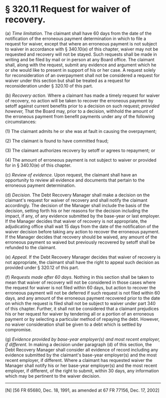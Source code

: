 # § 320.11   Request for waiver of recovery.

(a) *Time limitation.* The claimant shall have 60 days from the date of the notification of the erroneous payment determination in which to file a request for waiver, except that where an erroneous payment is not subject to waiver in accordance with § 340.10(e) of this chapter, waiver may not be requested and recovery will not be stayed. Such requests shall be made in writing and be filed by mail or in person at any Board office. The claimant shall, along with the request, submit any evidence and argument which he or she would like to present in support of his or her case. A request solely for reconsideration of an overpayment shall not be considered a request for waiver under this section but shall be treated as a request for reconsideration under § 320.10 of this part.


(b) *Recovery action.* Where a claimant has made a timely request for waiver of recovery, no action will be taken to recover the erroneous payment by setoff against current benefits prior to a decision on such request; *provided however,* That the Board may, prior to a decision, withhold the amount of the erroneous payment from benefit payments under any of the following circumstances:


(1) The claimant admits he or she was at fault in causing the overpayment;


(2) The claimant is found to have committed fraud;


(3) The claimant authorizes recovery by setoff or agrees to repayment; or


(4) The amount of erroneous payment is not subject to waiver or provided for in § 340.10(e) of this chapter.


(c) *Review of evidence.* Upon request, the claimant shall have an opportunity to review all evidence and documents that pertain to the erroneous payment determination.


(d) *Decision.* The Debt Recovery Manager shall make a decision on the claimant's request for waiver of recovery and shall notify the claimant accordingly. The decision of the Manager shall include the basis of the decision, setting forth his or her reasons for the decision including the impact, if any, of any evidence submitted by the base-year or last employer. If the Manager decides that waiver of recovery is not appropriate, the adjudicating office shall wait 15 days from the date of the notification of the waiver decision before taking any action to recover the erroneous payment. If the Manager decides that recovery should be waived, any amount of the erroneous payment so waived but previously recovered by setoff shall be refunded to the claimant.


(e) *Appeal.* If the Debt Recovery Manager decides that waiver of recovery is not appropriate, the claimant shall have the right to appeal such decision as provided under § 320.12 of this part.


(f) *Requests made after 60 days.* Nothing in this section shall be taken to mean that waiver of recovery will not be considered in those cases where the request for waiver is not filed within 60 days, but action to recover the erroneous payment will not be deferred if such request is not filed within 60 days, and any amount of the erroneous payment recovered prior to the date on which the request is filed shall not be subject to waiver under part 340 of this chapter. Further, it shall not be considered that a claimant prejudices his or her request for waiver by tendering all or a portion of an erroneous payment or by selecting a particular method of repaying the debt. However, no waiver consideration shall be given to a debt which is settled by compromise.


(g) *Evidence provided by base-year employer(s) and most recent employer, if different.* In making a decision under paragraph (d) of this section, the Debt Recovery Manager shall consider all evidence of record including any evidence submitted by the claimant's base-year employer(s) and the most recent employer, if different. Where a claimant has requested waiver the Manager shall notify his or her base-year employer(s) and the most recent employer, if different, of the right to submit, within 30 days, any information which may be pertinent to the waiver decision.



---

[N] [56 FR 65680, Dec. 18, 1991, as amended at 67 FR 77156, Dec. 17, 2002]





